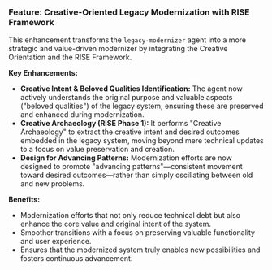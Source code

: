 ### Feature: Creative-Oriented Legacy Modernization with RISE Framework

This enhancement transforms the `legacy-modernizer` agent into a more strategic and value-driven modernizer by integrating the Creative Orientation and the RISE Framework.

**Key Enhancements:**
*   **Creative Intent & Beloved Qualities Identification:** The agent now actively understands the original purpose and valuable aspects ("beloved qualities") of the legacy system, ensuring these are preserved and enhanced during modernization.
*   **Creative Archaeology (RISE Phase 1):** It performs "Creative Archaeology" to extract the creative intent and desired outcomes embedded in the legacy system, moving beyond mere technical updates to a focus on value preservation and creation.
*   **Design for Advancing Patterns:** Modernization efforts are now designed to promote "advancing patterns"—consistent movement toward desired outcomes—rather than simply oscillating between old and new problems.

**Benefits:**
*   Modernization efforts that not only reduce technical debt but also enhance the core value and original intent of the system.
*   Smoother transitions with a focus on preserving valuable functionality and user experience.
*   Ensures that the modernized system truly enables new possibilities and fosters continuous advancement.